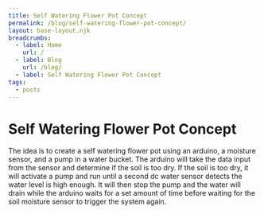 ```yaml
---
title: Self Watering Flower Pot Concept
permalink: /blog/self-watering-flower-pot-concept/
layout: base-layout.njk
breadcrumbs:
  - label: Home
    url: /
  - label: Blog
    url: /blog/
  - label: Self Watering Flower Pot Concept
tags:
  - posts
---
```


# Self Watering Flower Pot Concept

The idea is to create a self watering flower pot using an arduino, a moisture sensor, and a pump in a water bucket. The arduino will take the data input from the sensor and determine if the soil is too dry. If the soil is too dry, it will activate a pump and run until a second dc water sensor detects the water level is high enough. It will then stop the pump and the water will drain while the arduino waits for a set amount of time before waiting for the soil moisture sensor to trigger the system again.

